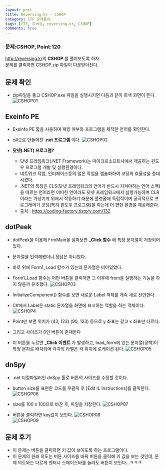 ```yaml
---
layout: post
title: Reversing.kr - CSHOP
category: CTF 문제풀이
tags: [CTF, 리버싱, reversing.kr, CSHOP]
comments: true
---
```

### 문제:CSHOP, Point:120
<http://reversing.kr>의 **CSHOP** 를 풀어보도록 하자.  
문제를 클릭하면 CSHOP.zip 파일이 다운받아진다.  

## 문제 확인
- zip파일을 풀고 CSHOP.exe 파일을 실행시키면 다음과 같이 회색 화면이 뜬다.
![CSHOP01](https://user-images.githubusercontent.com/41509536/88749300-f89f3a00-d18d-11ea-8f80-02d5ff50042f.jpg)

## Exeinfo PE
- Exeinfo PE 툴을 사용하여 패킹 여부와 프로그램을 제작한 언어를 확인한다.
- c#으로 만들어진 **.net 프로그램** 이다.
![CSHOP02](https://user-images.githubusercontent.com/41509536/88749304-f9d06700-d18d-11ea-9428-3c9e551bba47.jpg)  

- **닷넷(.NET) 프로그램?**
  - 닷넷 프레임워크(.NET Framework)는 마이크로소프트사에서 제공하는 윈도우 프로그램 개발 및 실행환경이다.
  - 네트워크 작업, 인터페이스등의 많은 작업을 캡슐화하여 코딩의 효율성을 증대시켰다.
  - .NET의 특징은 CLS(닷넷 프레임워크의 언어가 반드시 지켜야하는 언어 스펙)을 따르는 언어라면 어떠한 언어라도 닷넷 프레임워크에서 실행가능하며 CLR이라는 가상기계 위에서 작동하기 때문에 플랫폼에 독립적이며 궁극적으로 프로그래머가 코딩(특히 윈도우 프로그램)을 하는데 더 편한 환경을 제공해준다.
  - 출처 : <https://coding-factory.tistory.com/132>

## dotPeek
- dotPeek을 이용해 FrmMain을 살펴보면 **_Click 함수** 에 특정 문자열이 저장되어 있다.
- 문자열을 입력해봤더니 정답은 아니었다.
- 바로 위에 Form1_Load 함수가 있는데 문자열은 비어있었다.
- Form1_Load 함수는 어떤 버튼을 클릭하면 그 이후에 from을 실행하는 기능을 하지 않을까 유추했다.
![CSHOP03](https://user-images.githubusercontent.com/41509536/88749306-fa68fd80-d18d-11ea-9dd0-9429af900b92.jpg)  

- InitializeComponent() 함수를 보면 새로운 Label 객체를 개속 새로 선언한다.
- C#에서 Label은 static 문자열을 화면에 표시하는 역할을 하는 객체이다.
![CSHOP4](https://user-images.githubusercontent.com/41509536/88749307-fb019400-d18d-11ea-9979-a9b40f25cfcf.jpg)  

- Point만 보면 위치가 (43, 123) (90, 123) 등으로 y 좌표는 같고 x 좌표만 다르다.
- 그리고 사이즈가 0인 버튼이 존재한다
- 이 버튼을 누르면 **_Click 이벤트** 가 발생하고, load_form에 있는 문자열(공백)이 특정 문자로 배치되며 각각의 라벨은 각 위치에 로케이션 된다.
![CSHOP05](https://user-images.githubusercontent.com/41509536/88749308-fb019400-d18d-11ea-8f2b-0bd7df1c5a6c.jpg)  

## dnSpy
- .net 디컴파일러인 dnSpy 툴로 버튼의 사이즈를 수정할 것이다.
- button size를 표현한 코드를 우클릭 후 [Edit IL Instructions]를 클릭한다.
![CSHOP06](https://user-images.githubusercontent.com/41509536/88749310-fb9a2a80-d18d-11ea-8230-340424f68b2a.png)  

- size를 100 x 100으로 바꾼 후, 파일을 저장한다.
![CSHOP07](https://user-images.githubusercontent.com/41509536/88751536-c512de80-d192-11ea-9e4e-8d3444814da9.jpg)  

- 버튼을 클릭하면 key값이 보인다.
![CSHOP08](https://user-images.githubusercontent.com/41509536/88751539-c6440b80-d192-11ea-8147-9eb5fbadbdb8.jpg)  
![CSHOP09](https://user-images.githubusercontent.com/41509536/88751542-c6440b80-d192-11ea-8bb7-9cc777e1dcaf.jpg)  

## 문제 후기
- 이 문제는 버튼을 클릭하면 키 값이 보이도록 하는 프로그램이다.
- 이 문제의 원래 의도는 버튼 사이즈를 바꿔 버튼을 클릭해 키 값을 보는 것인데, 문제 의도와는 다르게 엔터나 스페이스바를 눌러도 버튼이 보인다...ㅋㅋㅋ
